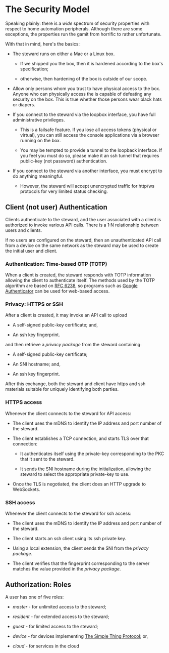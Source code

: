 # The Security Model
Speaking plainly: there is a _wide_ spectrum of security properties with respect to home automation peripherals. Although there are some exceptions, the properties run the gamit from horrific to rather unfortunate.

With that in mind, here's the basics:

* The steward runs on either a Mac or a Linux box.

    * If we shipped you the box, then it is hardened according to the box's specification;

    * otherwise, then hardening of the box is outside of our scope.

* Allow only persons whom you trust to have physical access to the box. Anyone who can physically access the is capable of defeating any security on the box. This is true whether those persons wear black hats or diapers.

* If you connect to the steward via the loopbox interface, you have full administrative privileges.

    * This is a failsafe feature. If you lose all access tokens (physical or virtual), you can still access the console applications via a browser running on the box.

    * You may be tempted to provide a tunnel to the loopback interface. If you feel you must do so, please make it an ssh tunnel that requires public-key (not password) authentication.

* If you connect to the steward via another interface, you must encrypt to do anything meaningful.

    * However, the steward will accept unencrypted traffic for http/ws protocols for very limited status checking.

## Client (not user) Authentication
Clients authenticate to the steward,
and the user associated with a client is authorized to invoke various API calls.
There is a 1:N relationship between users and clients.

If no users are configured on the steward,
then an unauthenticated API call from a device on the same network as the steward may be used to create the initial user and
client.

### Authentication: Time-based OTP (TOTP)
When a client is created,
the steward responds with TOTP information allowing the client to authenticate itself.
The methods used by the TOTP algorithm are based on [RFC 6238](http://tools.ietf.org/html/rfc6238),
so programs such as [Google Authenticator](https://support.google.com/accounts/answer/1066447) can be used for web-based
access.

### Privacy: HTTPS or SSH
After a client is created,
it may invoke an API call to upload

* A self-signed public-key certificate; and,

* An ssh key fingerprint.

and then retrieve a _privacy package_ from the steward containing:

* A self-signed public-key certificate;

* An SNI hostname; and,

* An ssh key fingerprint.

After this exchange,
both the steward and client have https and ssh materials suitable for uniquely identifying both parties.

### HTTPS access
Whenever the client connects to the steward for API access:

* The client uses the mDNS to identify the IP address and port number of the steward.

* The client establishes a TCP connection, and starts TLS over that connection:

    * It authenticates itself using the private-key corresponding to the PKC that it sent to the steward.

    * It sends the SNI hostname during the initialization, allowing the steward to select the appropriate private-key to use.

* Once the TLS is negotiated, the client does an HTTP upgrade to WebSockets.

### SSH access
Whenever the client connects to the steward for ssh access:

* The client uses the mDNS to identify the IP address and port number of the steward.

* The client starts an ssh client using its ssh private key.

* Using a local extension, the client sends the SNI from the _privacy package_.

* The client verifies that the fingerprint corresponding to the server matches the value provided in the _privacy package_.

## Authorization: Roles
A user has one of five roles:

* _master_   - for unlimited access to the steward;

* _resident_ - for extended access to the steward;

* _guest_    - for limited access to the steward;

* _device_   - for devices implementing [The Simple Thing Protocol](Simple.md); or,

* _cloud_    - for services in the cloud
